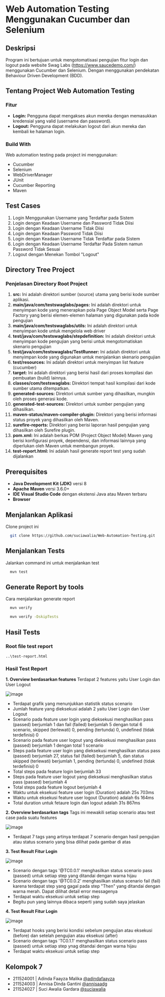 # Web Automation Testing Menggunakan Cucumber dan Selenium
## Deskripsi
Program ini bertujuan untuk mengotomatisasi pengujian fitur login dan logout pada website Swag Labs (https://www.saucedemo.com/) menggunakan Cucumber dan Selenium. Dengan menggunakan pendekatan Behaviour Driven Development (BDD).

## Tentang Project Web Automation Testing

### Fitur
- **Login:** Pengguna dapat mengakses akun mereka dengan memasukkan kredensial yang valid (username dan password). 
- **Logout:** Pengguna dapat melakukan logout dari akun mereka dan kembali ke halaman login.

### Build With
Web automation testing pada project ini menggunakan:
- Cucumber
- Selenium
- WebDriverManager
- JUnit
- Cucumber Reporting
- Maven

## Test Cases
1. Login Menggunakan Username yang Terdaftar pada Sistem
2. Login dengan Keadaan Username dan Password Tidak Diisi
3. Login dengan Keadaan Username Tidak Diisi
4. Login dengan Keadaan Password Tidak Diisi
5. Login dengan Keadaan Username Tidak Terdaftar pada Sistem
6. Login dengan Keadaan Username Terdaftar Pada Sistem namun Password Tidak Sesuai
7. Logout dengan Menekan Tombol "Logout"

## Directory Tree Project

### Penjelasan Directory Root Project
1. **src:** Ini adalah direktori sumber (source) utama yang berisi kode sumber aplikasi.
2. **main/java/com/testswaglabs/pages:** Ini adalah direktori untuk menyimpan kode yang menerapkan pola Page Object Model serta Page Factory yang berisi elemen-elemen halaman yang digunakan pada kode pengujian
3. **main/java/com/testswaglabs/utils:** Ini adalah direktori untuk menyimpan kode untuk mengelola web driver
4. **test/java/com/testswaglabs/stepdefinition:** Ini adalah direktori untuk menyimpan kode pengujian yang berisi untuk mengotomatiskan skenario pengujian
5. **test/java/com/testswaglabs/TestRunner:** Ini adalah direktori untuk menyimpan kode yang digunakan untuk menjalankan skenario pengujian
6. **test/resources:** Ini adalah direktori untuk menyimpan list feature (cucumber)
7. **target:** Ini adalah direktori yang berisi hasil dari proses kompilasi dan pembuatan (build) lainnya.
12. **classes/com/testswaglabs:** Direktori tempat hasil kompilasi dari kode sumber utama ditempatkan.
13. **generated-sources:** Direktori untuk sumber yang dihasilkan, mungkin oleh proses generasi kode.
14. **generated-test-sources:** Direktori untuk sumber pengujian yang dihasilkan.
15. **maven-status/maven-compiler-plugin:** Direktori yang berisi informasi status proyek yang dihasilkan oleh Maven.
17. **surefire-reports:** Direktori yang berisi laporan hasil pengujian yang dihasilkan oleh Surefire plugin.
18. **pom.xml:** Ini adalah berkas POM (Project Object Model) Maven yang berisi konfigurasi proyek, dependensi, dan informasi lainnya yang diperlukan oleh Maven untuk membangun proyek.
19. **test-report.html:** Ini adalah hasil generate report test yang sudah dijalankan

## Prerequisites

- **Java Development Kit (JDK)** versi 8
- **Apache Maven** versi 3.6.0+
- **IDE Visual Studio Code** dengan ekstensi Java atau Maven terbaru
- **Browser** 

## Menjalankan Aplikasi

Clone project ini

```bash
  git clone https://github.com/suciawalia/Web-Automation-Testing.git
```

## Menjalankan Tests

Jalankan command ini untuk menjalankan test

```bash
  mvn test
```
## Generate Report by tools

Cara menjalankan generate report

```bash
  mvn verify
```
```bash
  mvn verify -DskipTests
```

## Hasil Tests
### Root file test report
```
..\test-report.html
```
### Hasil Test Report
**1. Overview berdasarkan features**
Terdapat 2 features yaitu User Login dan User Logout

![image](https://github.com/suciawalia/Web-Automation-Testing/assets/99374578/c48e3af3-6d27-4d2f-90a4-0daa994fc6a6)

- Terdapat grafik yang menunjukkan statistik status scenario
- Jumlah feature yang dieksekusi adalah 2 yaitu User Login dan User Logout
- Scenario pada feature user login yang dieksekusi menghasilkan pass (passed) berjumlah 1 dan fail (failed) berjumlah 5 dengan total 6 scenario, skipped (terlewati) 0, pending (tertunda) 0, undefined (tidak terdefinisi) 0
- Scenario pada feature user logout yang dieksekusi menghasilkan pass (passed) berjumlah 1 dengan total 1 scenario
- Steps pada feature user login yang dieksekusi menghasilkan status pass (passed) berjumlah 27, status fail (failed) berjumlah 5, dan status skipped (terlewati) berjumlah 1, pending (tertunda) 0, undefined (tidak terdefinisi) 0
- Total steps pada feature login berjumlah 33
- Steps pada feature user logout yang dieksekusi menghasilkan status pass (passed) berjumlah 4
- Total steps pada feature logout berjumlah 4
- Waktu untuk eksekusi feature user login (Duration) adalah 25s 703ms
- Waktu untuk eksekusi feature user logout (Duration) adalah 6s 164ms
- Total duration untuk fetaure login dan logout adalah 31s 867ms

**2. Overview berdasarkan tags**
Tags ini mewakili setiap scenario atau test case pada suatu features 

![image](https://github.com/suciawalia/Web-Automation-Testing/assets/99374578/75b4b511-b7e9-4f71-9d8b-059c3ee9a697)

- Terdapat 7 tags yang artinya terdapat 7 scenario dengan hasil pengujian atau status scenario yang bisa dilihat pada gambar di atas
  
**3. Test Result Fitur Login**

![image](https://github.com/suciawalia/Web-Automation-Testing/assets/99374578/202cc580-1c89-416e-bd30-d4c650c5d003)

-  Scenario dengan tags '@TC0.0.1' menghasilkan status scenario pass (passed) untuk setiap step yang ditandai dengan warna hijau
-  Scenario dengan tags '@TC0.0.2' menghasilkan status scenario fail (fail) karena terdapat step yang gagal pada step "Then" yang ditandai dengan warna merah. Dapat dilihat detail error messagenya
-  Terdapat waktu eksekusi untuk setiap step
-  Begitu pun yang lainnya dibaca seperti yang sudah saya jelaskan
  
**4. Test Result Fitur Login**

![image](https://github.com/suciawalia/Web-Automation-Testing/assets/99374578/59d04d79-3c66-4354-bd0e-4b98711c4e9f)

- Terdapat hooks yang berisi kondisi sebelum pengujian atau eksekusi (before) dan setelah pengujian atau eksekusi (after)
- Scenario dengan tags 'TC0.1.1' menghasilkan status scenario pass (passed) untuk setiap step ynag ditandai dengan warna hijau
- Terdapat waktu eksekusi untuk setiap step

## Kelompok 7
- 211524001 | Adinda Faayza Malika [@adindafaayza](https://github.com/adindafaayza)
- 211524003 | Annisa Dinda Gantini [@annisaadg](https://github.com/annisaadg)
- 211524027 | Suci Awalia Gardara [@suciawalia](https://github.com/suciawalia)
